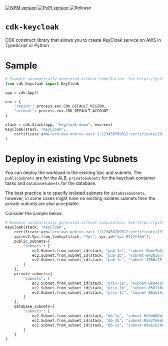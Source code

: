 [![NPM version](https://badge.fury.io/js/cdk-keycloak.svg)](https://badge.fury.io/js/cdk-keycloak)
[![PyPI version](https://badge.fury.io/py/cdk-keycloak.svg)](https://badge.fury.io/py/cdk-keycloak)
![Release](https://github.com/pahud/cdk-keycloak/workflows/Release/badge.svg?branch=main)

# `cdk-keycloak`

CDK construct library that allows you to create KeyCloak service on AWS in TypeScript or Python

# Sample

```python
# Example automatically generated without compilation. See https://github.com/aws/jsii/issues/826
from cdk_keycloak import KeyCloak

app = cdk.App()

env = {
    "region": process.env.CDK_DEFAULT_REGION,
    "account": process.env.CDK_DEFAULT_ACCOUNT
}

stack = cdk.Stack(app, "keycloak-demo", env=env)
KeyCloak(stack, "KeyCloak",
    certificate_arn="arn:aws:acm:us-east-1:123456789012:certificate/293cf875-ca98-4c2e-a797-e1cf6df2553c"
)
```

# Deploy in existing Vpc Subnets

You can deploy the workload in the existing Vpc and subnets. The `publicSubnets` are for the ALB, `privateSubnets` for the keycloak container tasks and `databaseSubnets` for the database.

The best practice is to specify isolated subnets for `databaseSubnets`, however, in some cases might have no existing isolates subnets then the private subnets are also acceptable.

Consider the sample below:

```python
# Example automatically generated without compilation. See https://github.com/aws/jsii/issues/826
KeyCloak(stack, "KeyCloak",
    certificate_arn="arn:aws:acm:us-east-1:123456789012:certificate/293cf875-ca98-4c2e-a797-e1cf6df2553c",
    vpc=ec2.Vpc.from_lookup(stack, "Vpc", vpc_id="vpc-0417e46d"),
    public_subnets={
        "subnets": [
            ec2.Subnet.from_subnet_id(stack, "pub-1a", "subnet-5bbe7b32"),
            ec2.Subnet.from_subnet_id(stack, "pub-1b", "subnet-0428367c"),
            ec2.Subnet.from_subnet_id(stack, "pub-1c", "subnet-1586a75f")
        ]
    },
    private_subnets={
        "subnets": [
            ec2.Subnet.from_subnet_id(stack, "priv-1a", "subnet-0e9460dbcfc4cf6ee"),
            ec2.Subnet.from_subnet_id(stack, "priv-1b", "subnet-0562f666bdf5c29af"),
            ec2.Subnet.from_subnet_id(stack, "priv-1c", "subnet-00ab15c0022872f06")
        ]
    },
    database_subnets={
        "subnets": [
            ec2.Subnet.from_subnet_id(stack, "db-1a", "subnet-0e9460dbcfc4cf6ee"),
            ec2.Subnet.from_subnet_id(stack, "db-1b", "subnet-0562f666bdf5c29af"),
            ec2.Subnet.from_subnet_id(stack, "db-1c", "subnet-00ab15c0022872f06")
        ]
    }
)
```
